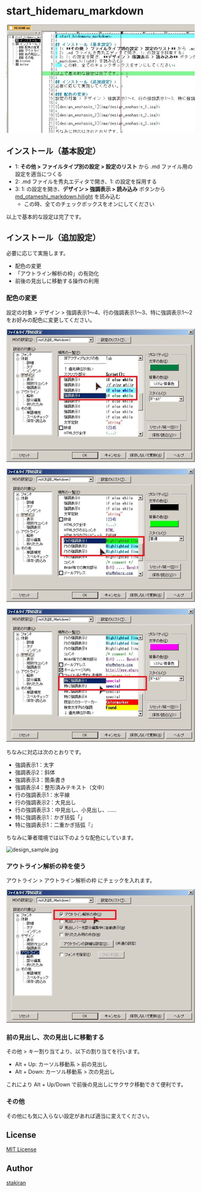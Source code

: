 # start_hidemaru_markdown

![overview](img/overview.jpg)

## インストール（基本設定）
- 1: **その他 > ファイルタイプ別の設定 > 設定のリスト** から .md ファイル用の設定を適当につくる
- 2: .md ファイルを秀丸エディタで開き、1: の設定を採用する
- 3: 1: の設定を開き、**デザイン > 強調表示 > 読み込み** ボタンから [md_otameshi_markdown.hilight](md_otameshi_markdown.hilight) を読み込む
  - この時、全てのチェックボックスをオンにしてください

以上で基本的な設定は完了です。

## インストール（追加設定）
必要に応じて実施します。

- 配色の変更
- 「アウトライン解析の枠」の有効化
- 前後の見出しに移動する操作の利用

### 配色の変更
設定の対象 > デザイン > 強調表示1～4、行の強調表示1～3、特に強調表示1～2 をお好みの配色に変更してください。

![design_emphasis_1](img/design_emphasis_1.jpg)

![design_emphasis_2](img/design_emphasis_2.jpg)

![design_emphasis_3](img/design_emphasis_3.jpg)

ちなみに対応は次のとおりです。

- 強調表示1：太字
- 強調表示2：斜体
- 強調表示3：箇条書き
- 強調表示4：整形済みテキスト（文中）
- 行の強調表示1：水平線
- 行の強調表示2：大見出し
- 行の強調表示3：中見出し、小見出し、……
- 特に強調表示1：かぎ括弧「」
- 特に強調表示1：二重かぎ括弧『』

ちなみに筆者環境では以下のような配色にしています。

![design_sample.jpg](img/design_sample.jpg.jpg)

### アウトライン解析の枠を使う
アウトライン > アウトライン解析の枠 にチェックを入れます。

![outline_waku_on](img/outline_waku_on.jpg)

### 前の見出し、次の見出しに移動する
その他 > キー割り当てより、以下の割り当てを行います。

- Alt + Up: カーソル移動系 > 前の見出し
- Alt + Down: カーソル移動系 > 次の見出し

これにより Alt + Up/Down で前後の見出しにサクサク移動できて便利です。

### その他
その他にも気に入らない設定があれば適当に変えてください。

## License
[MIT License](LICENSE)

## Author
[stakiran](https://github.com/stakiran)
